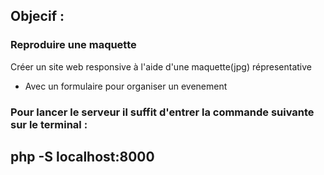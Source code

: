 ## Objecif : 

### Reproduire une maquette

Créer un site web responsive à l'aide d'une maquette(jpg) répresentative 
- Avec un formulaire pour organiser un evenement





### Pour lancer le serveur il suffit d'entrer la commande suivante sur le terminal :  
## php -S localhost:8000
